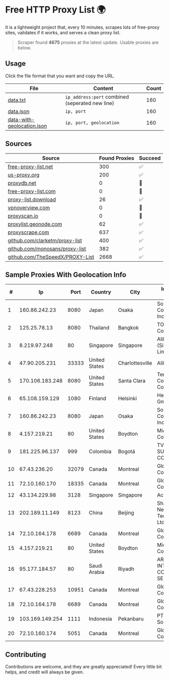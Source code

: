 
# Free HTTP Proxy List 🌍

It is a lightweight project that, every 10 minutes, scrapes lots of free-proxy sites, validates if it works, and serves a clean proxy list.


> Scraper found **4675** proxies at the latest update. Usable proxies are below.

## Usage

Click the file format that you want and copy the URL.


|File|Content|Count|
|----|-------|-----|
|[data.txt](https://raw.githubusercontent.com/themiralay/Proxy-List-World/master/data.txt)|`ip_address:port` combined (seperated new line)|160|
|[data.json](https://raw.githubusercontent.com/themiralay/Proxy-List-World/master/data.json)|`ip, port`|160|
|[data-with-geolocation.json](https://raw.githubusercontent.com/themiralay/Proxy-List-World/master/data-with-geolocation.json)|`ip, port, geolocation`|160|

## Sources

|Source|Found Proxies|Succeed|
|------|-------------|-------|
|[free-proxy-list.net](https://free-proxy-list.net)|300|✅|
|[us-proxy.org](https://www.us-proxy.org)|200|✅|
|[proxydb.net](http://proxydb.net)|0|🚫|
|[free-proxy-list.com](https://free-proxy-list.com/?page=&port=&type%5B%5D=http&type%5B%5D=https&up_time=0&search=Search)|0|🚫|
|[proxy-list.download](https://www.proxy-list.download/HTTP)|26|✅|
|[vpnoverview.com](https://vpnoverview.com/privacy/anonymous-browsing/free-proxy-servers)|0|🚫|
|[proxyscan.io](https://www.proxyscan.io)|0|🚫|
|[proxylist.geonode.com](https://proxylist.geonode.com/api/proxy-list?limit=300&page=1&sort_by=lastChecked&sort_type=desc&protocols=http,https)|62|✅|
|[proxyscrape.com](https://api.proxyscrape.com/v2/?request=displayproxies&protocol=http&timeout=10000&country=all&ssl=all&anonymity=all)|637|✅|
|[github.com/clarketm/proxy-list](https://raw.githubusercontent.com/clarketm/proxy-list/master/proxy-list-raw.txt)|400|✅|
|[github.com/monosans/proxy-list](https://raw.githubusercontent.com/monosans/proxy-list/main/proxies/http.txt)|382|✅|
|[github.com/TheSpeedX/PROXY-List](https://raw.githubusercontent.com/TheSpeedX/PROXY-List/master/http.txt)|2668|✅|


## Sample Proxies With Geolocation Info

|#|Ip|Port|Country|City|Internet Service Provider|
|-|--|----|-------|----|-------------------------|
|1|160.86.242.23|8080|Japan|Osaka|Sony Network Communications Inc|
|2|125.25.78.13|8080|Thailand|Bangkok|TOT Public Company Limited|
|3|8.219.97.248|80|Singapore|Singapore|Alibaba Cloud (Singapore) Private Limited|
|4|47.90.205.231|33333|United States|Charlottesville|Alibaba.com LLC|
|5|170.106.183.248|8080|United States|Santa Clara|Tencent Cloud Computing (Beijing) Co|
|6|65.108.159.129|1080|Finland|Helsinki|Hetzner Online GmbH|
|7|160.86.242.23|8080|Japan|Osaka|Sony Network Communications Inc|
|8|4.157.219.21|80|United States|Boydton|Microsoft Corporation|
|9|181.225.96.137|999|Colombia|Bogotá|TV AZTECA SUCURSAL COLOMBIA|
|10|67.43.236.20|32079|Canada|Montreal|GloboTech Communications|
|11|72.10.160.170|18335|Canada|Montreal|GloboTech Communications|
|12|43.134.229.98|3128|Singapore|Singapore|Aceville Pte.ltd|
|13|202.189.11.149|8123|China|Beijing|Shandong eshinton Network Technology Co., Ltd.|
|14|72.10.164.178|6689|Canada|Montreal|GloboTech Communications|
|15|4.157.219.21|80|United States|Boydton|Microsoft Corporation|
|16|95.177.184.57|80|Saudi Arabia|Riyadh|ARABIAN INTERNET & COMMUNICATIONS SERVICES CO.LTD|
|17|67.43.228.253|10951|Canada|Montreal|GloboTech Communications|
|18|72.10.164.178|6689|Canada|Montreal|GloboTech Communications|
|19|103.169.149.254|1111|Indonesia|Pekanbaru|PT Kangen Network Solusindo|
|20|72.10.160.174|5051|Canada|Montreal|GloboTech Communications|



## Contributing

Contributions are welcome, and they are greatly appreciated! Every
little bit helps, and credit will always be given.

